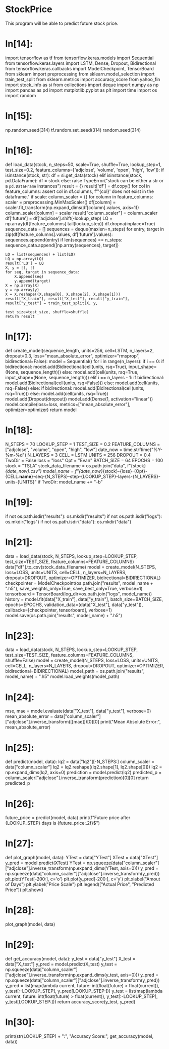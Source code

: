 # StockPrice
This program will be able to predict future stock price.
# In[14]:


import tensorflow as tf
from tensorflow.keras.models import Sequential
from tensorflow.keras.layers import LSTM, Dense, Dropout, Bidirectional
from tensorflow.keras.callbacks import ModelCheckpoint, TensorBoard
from sklearn import preprocessing
from sklearn.model_selection import train_test_split
from sklearn.metrics import accuracy_score
from yahoo_fin import stock_info as si
from collections import deque
import numpy as np
import pandas as pd
import matplotlib.pyplot as plt
import time
import os
import random


# In[15]:


np.random.seed(314)
tf.random.set_seed(314)
random.seed(314)


# In[16]:


def load_data(stock, n_steps=50, scale=True, shuffle=True, lookup_step=1, test_size=0.2, feature_columns=['adjclose', 'volume', 'open', 'high', 'low']):
    if isinstance(stock, str):
        df = si.get_data(stock)
    elif isinstance(stock, pd.DataFrame):
        df = stock
    else:
        raise TypeError("stock can be either a str or a `pd.DataFrame` instances")
    result = {}
    result['df'] = df.copy()
    for col in feature_columns:
        assert col in df.columns, f"'{col}' does not exist in the dataframe."
    if scale:
        column_scaler = {}
        for column in feature_columns:
            scaler = preprocessing.MinMaxScaler()
            df[column] = scaler.fit_transform(np.expand_dims(df[column].values, axis=1))
            column_scaler[column] = scaler
        result["column_scaler"] = column_scaler
    df['future'] = df['adjclose'].shift(-lookup_step)
    LQ = np.array(df[feature_columns].tail(lookup_step))
    df.dropna(inplace=True)
    sequence_data = []
    sequences = deque(maxlen=n_steps)
    for entry, target in zip(df[feature_columns].values, df['future'].values):
        sequences.append(entry)
        if len(sequences) == n_steps:
            sequence_data.append([np.array(sequences), target])

    LQ = list(sequences) + list(LQ)
    LQ = np.array(LQ)
    result['LQ'] = LQ
    X, y = [], []
    for seq, target in sequence_data:
        X.append(seq)
        y.append(target)
    X = np.array(X)
    y = np.array(y)
    X = X.reshape((X.shape[0], X.shape[2], X.shape[1]))
    result["X_train"], result["X_test"], result["y_train"], result["y_test"] = train_test_split(X, y, 
                                                                               test_size=test_size, shuffle=shuffle)
    return result


# In[17]:


def create_model(sequence_length, units=256, cell=LSTM, n_layers=2, dropout=0.3,
                loss="mean_absolute_error", optimizer="rmsprop", bidirectional=False):
    model = Sequential()
    for i in range(n_layers):
        if i == 0:
            if bidirectional:
                model.add(Bidirectional(cell(units, rsq=True), input_shape=(None, sequence_length)))
            else:
                model.add(cell(units, rsq=True, input_shape=(None, sequence_length)))
        elif i == n_layers - 1:
            if bidirectional:
                model.add(Bidirectional(cell(units, rsq=False)))
            else:
                model.add(cell(units, rsq=False))
        else:
            if bidirectional:
                model.add(Bidirectional(cell(units, rsq=True)))
            else:
                model.add(cell(units, rsq=True))
        model.add(Dropout(dropout))
    model.add(Dense(1, activation="linear"))
    model.compile(loss=loss, metrics=["mean_absolute_error"], optimizer=optimizer)
    return model


# In[18]:


N_STEPS = 70
LOOKUP_STEP = 1
TEST_SIZE = 0.2
FEATURE_COLUMNS = ["adjclose", "volume", "open", "high", "low"]
date_now = time.strftime("%Y-%m-%d")
N_LAYERS = 3
CELL = LSTM
UNITS = 256
DROPOUT = 0.4
TwoDir = False
loss = "loss"
Opt = "Evan"
BATCH_SIZE = 64
EPOCHS = 100
stock = "TSLA"
stock_data_filename = os.path.join("data", f"{stock}_{date_now}.csv")
model_name = f"{date_now}_{stock}-{loss}-{Opt}-{CELL.__name__}-seq-{N_STEPS}-step-{LOOKUP_STEP}-layers-{N_LAYERS}-units-{UNITS}"
if TwoDir:
    model_name += "-b"


# In[19]:


if not os.path.isdir("results"):
    os.mkdir("results")
if not os.path.isdir("logs"):
    os.mkdir("logs")
if not os.path.isdir("data"):
    os.mkdir("data")


# In[21]:


data = load_data(stock, N_STEPS, lookup_step=LOOKUP_STEP, test_size=TEST_SIZE, feature_columns=FEATURE_COLUMNS)
data["df"].to_csv(stock_data_filename)
model = create_model(N_STEPS, loss=LOSS, units=UNITS, cell=CELL, n_layers=N_LAYERS,
                    dropout=DROPOUT, optimizer=OPTIMIZER, bidirectional=BIDIRECTIONAL)
checkpointer = ModelCheckpoint(os.path.join("results", model_name + ".h5"), save_weights_only=True, save_best_only=True, verbose=1)
tensorboard = TensorBoard(log_dir=os.path.join("logs", model_name))
history = model.fit(data["X_train"], data["y_train"],
                    batch_size=BATCH_SIZE,
                    epochs=EPOCHS,
                    validation_data=(data["X_test"], data["y_test"]),
                    callbacks=[checkpointer, tensorboard],
                    verbose=1)
model.save(os.path.join("results", model_name) + ".h5")


# In[23]:


data = load_data(stock, N_STEPS, lookup_step=LOOKUP_STEP, test_size=TEST_SIZE,
                feature_columns=FEATURE_COLUMNS, shuffle=False)
model = create_model(N_STEPS, loss=LOSS, units=UNITS, cell=CELL, n_layers=N_LAYERS,
                    dropout=DROPOUT, optimizer=OPTIMIZER, bidirectional=BIDIRECTIONAL)
model_path = os.path.join("results", model_name) + ".h5"
model.load_weights(model_path)


# In[24]:


mse, mae = model.evaluate(data["X_test"], data["y_test"], verbose=0)
mean_absolute_error = data["column_scaler"]["adjclose"].inverse_transform([[mae]])[0][0]
print("Mean Absolute Error:", mean_absolute_error)


# In[25]:


def predict(model, data):
    lq2 = data["lq2"][-N_STEPS:]
    column_scaler = data["column_scaler"]
    lq2 = lq2.reshape((lq2.shape[1], lq2.shape[0]))
    lq2 = np.expand_dims(lq2, axis=0)
    prediction = model.predict(lq2)
    predicted_p = column_scaler["adjclose"].inverse_transform(prediction)[0][0]
    return predicted_p


# In[26]:


future_price = predict(model, data)
print(f"Future price after {LOOKUP_STEP} days is {future_price:.2f}$")


# In[27]:


def plot_graph(model, data):
    YTest = data["YTest"]
    XTest = data["XTest"]
    y_pred = model.predict(XTest)
    YTest = np.squeeze(data["column_scaler"]["adjclose"].inverse_transform(np.expand_dims(YTest, axis=0)))
    y_pred = np.squeeze(data["column_scaler"]["adjclose"].inverse_transform(y_pred))
    plt.plot(YTest[-200:], c='o')
    plt.plot(y_pred[-200:], c='y')
    plt.xlabel("Amout of Days")
    plt.ylabel("Price Scale")
    plt.legend(["Actual Price", "Predicted Price"])
    plt.show()


# In[28]:


plot_graph(model, data)


# In[29]:


def get_accuracy(model, data):
    y_test = data["y_test"]
    X_test = data["X_test"]
    y_pred = model.predict(X_test)
    y_test = np.squeeze(data["column_scaler"]["adjclose"].inverse_transform(np.expand_dims(y_test, axis=0)))
    y_pred = np.squeeze(data["column_scaler"]["adjclose"].inverse_transform(y_pred))
    y_pred = list(map(lambda current, future: int(float(future) > float(current)), y_test[:-LOOKUP_STEP], y_pred[LOOKUP_STEP:]))
    y_test = list(map(lambda current, future: int(float(future) > float(current)), y_test[:-LOOKUP_STEP], y_test[LOOKUP_STEP:]))
    return accuracy_score(y_test, y_pred)


# In[30]:


print(str(LOOKUP_STEP) + ":", "Accuracy Score:", get_accuracy(model, data))
